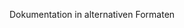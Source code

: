 <Token xmlns:xlink="http://www.w3.org/1999/xlink">Dokumentation in alternativen Formaten</Token>

<!--HONumber=Jun16_HO4-->


